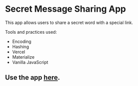 # Secret Message Sharing App


This app allows users to share a secret word with a special link. 


Tools and practices used:

- Encoding
- Hashing
- Vercel
- Materialize
- Vanilla JavaScript



## Use the app [here](https://messageapp-mjx2dsmof.vercel.app/).
